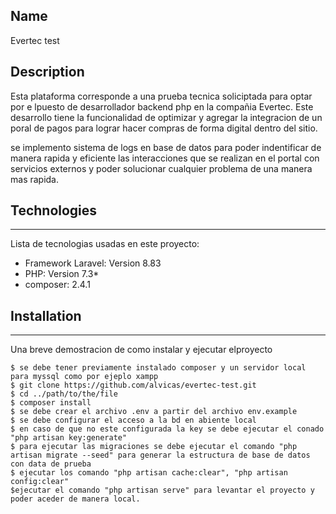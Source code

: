 

## Name 
Evertec test
## Description

Esta plataforma corresponde a una prueba tecnica soliciptada para optar por e lpuesto de desarrollador backend php 
en la compañia Evertec. Este desarrollo tiene la funcionalidad de optimizar y agregar la integracion de un poral de pagos para lograr hacer compras de forma digital dentro del sitio.

se implemento sistema de logs en base de datos para poder indentificar de manera rapida y eficiente las interacciones que se realizan en el portal con servicios externos y poder solucionar cualquier problema de una manera mas rapida.

## Technologies
***
Lista de tecnologias usadas en este proyecto:
* Framework Laravel: Version 8.83
* PHP: Version 7.3*
* composer: 2.4.1


## Installation
***
Una breve demostracion de como instalar y ejecutar elproyecto
```
$ se debe tener previamente instalado composer y un servidor local para myssql como por ejeplo xampp
$ git clone https://github.com/alvicas/evertec-test.git
$ cd ../path/to/the/file
$ composer install
$ se debe crear el archivo .env a partir del archivo env.example
$ se debe configurar el acceso a la bd en abiente local 
$ en caso de que no este configurada la key se debe ejecutar el conado "php artisan key:generate"
$ para ejecutar las migraciones se debe ejecutar el comando "php artisan migrate --seed" para generar la estructura de base de datos con data de prueba
$ ejecutar los comando "php artisan cache:clear", "php artisan config:clear"
$ejecutar el comando "php artisan serve" para levantar el proyecto y poder aceder de manera local.

```
